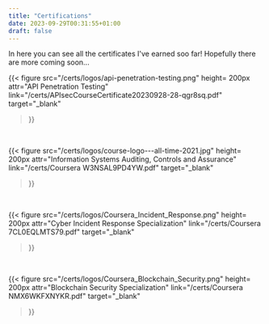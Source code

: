 ```yaml
---
title: "Certifications"
date: 2023-09-29T00:31:55+01:00
draft: false
---
```


In here you can see all the certificates I've earned soo far! Hopefully there are more coming soon...

{{< 
    figure src="/certs/logos/api-penetration-testing.png"
    height= 200px
    attr="API Penetration Testing"
    link="/certs/APIsecCourseCertificate20230928-28-qgr8sq.pdf"
    target="_blank"
>}}

<br>

{{< 
    figure src="/certs/logos/course-logo---all-time-2021.jpg"
    height= 200px
    attr="Information Systems Auditing, Controls and Assurance"
    link="/certs/Coursera W3NSAL9PD4YW.pdf"
    target="_blank"
>}}

<br>

{{< 
    figure src="/certs/logos/Coursera_Incident_Response.png"
    height= 200px
    attr="Cyber Incident Response Specialization"
    link="/certs/Coursera 7CL0EQLMTS79.pdf"
    target="_blank"
>}}

<br>

{{< 
    figure src="/certs/logos/Coursera_Blockchain_Security.png"
    height= 200px
    attr="Blockchain Security Specialization"
    link="/certs/Coursera NMX6WKFXNYKR.pdf"
    target="_blank"
>}}
